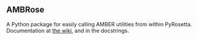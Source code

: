 AMBRose
-------

A Python package for easily calling AMBER utilities from within PyRosetta.
Documentation at [the wiki](https://www.rosettacommons.org/docs/wiki/AMBRose),
and in the docstrings.
